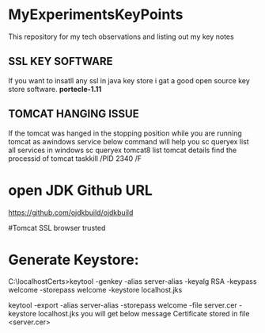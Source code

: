 # MyExperimentsKeyPoints

This repository for my tech observations and listing out my key notes
<h2>SSL KEY SOFTWARE</h2>
If you want to insatll any ssl in java key store i gat a good open source key store software.
<b>portecle-1.11</b>
<h2>TOMCAT HANGING ISSUE</h2>
If the tomcat was hanged in the stopping position while you are running tomcat as awindows service below command will help you
sc queryex
list all services in windows
sc queryex tomcat8
list tomcat details find the processid of tomcat
taskkill /PID 2340 /F

# open JDK Github URL
https://github.com/ojdkbuild/ojdkbuild

#Tomcat SSL browser trusted

# Generate Keystore:
C:\localhostCerts>keytool -genkey -alias server-alias -keyalg RSA -keypass welcome -storepass welcome -keystore localhost.jks

keytool -export -alias server-alias -storepass welcome -file server.cer -keystore localhost.jks 
you will get below message
Certificate stored in file <server.cer>


